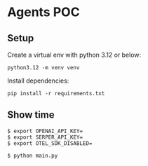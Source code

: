 # Agents POC

## Setup

Create a virtual env with python 3.12 or below:

    python3.12 -m venv venv

Install dependencies:

    pip install -r requirements.txt


## Show time

```
$ export OPENAI_API_KEY=
$ export SERPER_API_KEY=
$ export OTEL_SDK_DISABLED=

$ python main.py
```